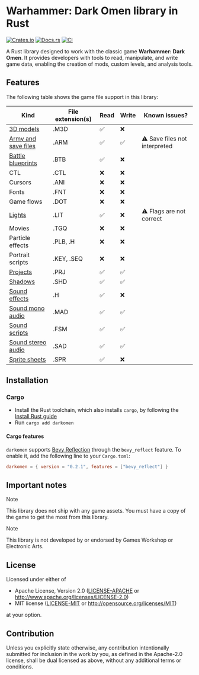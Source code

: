 # Warhammer: Dark Omen library in Rust

[![Crates.io](https://img.shields.io/crates/v/darkomen.svg)](https://crates.io/crates/darkomen)
[![Docs.rs](https://docs.rs/darkomen/badge.svg)](https://docs.rs/darkomen)
[![CI](https://github.com/mgi388/darkomen/workflows/CI/badge.svg)](https://github.com/mgi388/darkomen/actions)

A Rust library designed to work with the classic game **Warhammer: Dark Omen**. It provides developers with tools to read, manipulate, and write game data, enabling the creation of mods, custom levels, and analysis tools.

## Features

The following table shows the game file support in this library:

| Kind                                       | File extension(s) | Read | Write | Known issues?                 |
| ------------------------------------------ | ----------------- | ---- | ----- | ----------------------------- |
| [3D models](src/m3d)                       | .M3D              | ✅   | ❌    |                               |
| [Army and save files](src/army)            | .ARM              | ✅   | ✅    | ⚠️ Save files not interpreted |
| [Battle blueprints](src/battle)            | .BTB              | ✅   | ❌    |                               |
| CTL                                        | .CTL              | ❌   | ❌    |                               |
| Cursors                                    | .ANI              | ❌   | ❌    |                               |
| Fonts                                      | .FNT              | ❌   | ❌    |                               |
| Game flows                                 | .DOT              | ❌   | ❌    |                               |
| [Lights](src/light)                        | .LIT              | ✅   | ❌    | ⚠️ Flags are not correct      |
| Movies                                     | .TGQ              | ❌   | ❌    |                               |
| Particle effects                           | .PLB, .H          | ❌   | ❌    |                               |
| Portrait scripts                           | .KEY, .SEQ        | ❌   | ❌    |                               |
| [Projects](src/project)                    | .PRJ              | ✅   | ✅    |                               |
| [Shadows](src/shadow)                      | .SHD              | ✅   | ✅    |                               |
| [Sound effects](src/sound/sfx)             | .H                | ✅   | ❌    |                               |
| [Sound mono audio](src/sound/mad)          | .MAD              | ✅   | ✅    |                               |
| [Sound scripts](src/sound/script)          | .FSM              | ✅   | ✅    |                               |
| [Sound stereo audio](src/sound/sad)        | .SAD              | ✅   | ✅    |                               |
| [Sprite sheets](src/graphics/sprite_sheet) | .SPR              | ✅   | ❌    |                               |

## Installation

### Cargo

- Install the Rust toolchain, which also installs `cargo`, by following the [Install Rust guide](https://www.rust-lang.org/tools/install)
- Run `cargo add darkomen`

#### Cargo features

`darkomen` supports [Bevy Reflection](https://docs.rs/bevy_reflect/latest/bevy_reflect)
through the `bevy_reflect` feature. To enable it, add the following line to
your `Cargo.toml`:

```toml
darkomen = { version = "0.2.1", features = ["bevy_reflect"] }
```

## Important notes

> [!NOTE]
> This library does not ship with any game assets. You must have a copy of the game to get the most from this library.

> [!NOTE]
> This library is not developed by or endorsed by Games Workshop or Electronic Arts.

## License

Licensed under either of

- Apache License, Version 2.0
  ([LICENSE-APACHE](LICENSE-APACHE) or http://www.apache.org/licenses/LICENSE-2.0)
- MIT license
  ([LICENSE-MIT](LICENSE-MIT) or http://opensource.org/licenses/MIT)

at your option.

## Contribution

Unless you explicitly state otherwise, any contribution intentionally submitted
for inclusion in the work by you, as defined in the Apache-2.0 license, shall be
dual licensed as above, without any additional terms or conditions.
